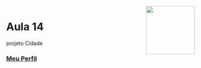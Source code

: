 <img align="right" src="../../img/css.png" width="130"/>

# Aula 14

projeto Cidade


### [Meu Perfil](http://phstefen.github.io/)
